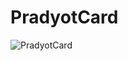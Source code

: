 #  PradyotCard

![PradyotCard](https://github.com/pradyotprksh/development_learning/blob/main/ios/ios_angela_udemy/SwiftUI/PradyotCard/PradyotCard.png)
